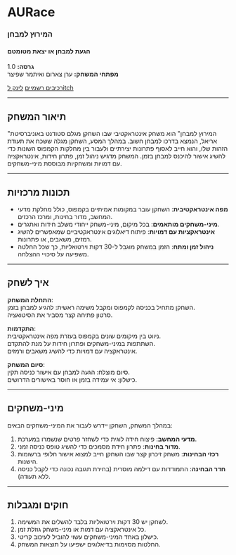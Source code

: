 # AURace

### המירוץ למבחן 
#### הגעת למבחן או יצאת מטומטם

**גרסה:** 1.0  
**מפתחי המשחק:** ערן צארום ואיתמר שפיצר

[רכיבים רשמיים](https://github.com/gamedev-ariel/AURace/wiki)
[לינק לitch](https://eran-david.itch.io/aurace)


---

## תיאור המשחק  
"המירוץ למבחן" הוא משחק אינטראקטיבי שבו השחקן מגלם סטודנט באוניברסיטת אריאל, הנמצא בדרכו למבחן חשוב. במהלך המסע, השחקן מגלה ששכח את תעודת הזהות שלו, והוא חייב לאסוף פתרונות יצירתיים ולעבור בין מחלקות הקמפוס השונות כדי להשיג אישור להיכנס למבחן בזמן. המשחק מדגיש ניהול זמן, פתרון חידות, אינטראקציה עם דמויות ומשחקיות מבוססת מיני-משחקים.  

---

## תכונות מרכזיות  
- **מפה אינטראקטיבית**: השחקן עובר במקומות אמיתיים בקמפוס, כולל מחלקת מדעי המחשב, מדור בחינות, ומרכז הרכזים.  
- **מיני-משחקים מותאמים**: בכל מיקום, מיני-משחק ייחודי משלב חידות ואתגרים.  
- **אינטראקציות עם דמויות**: פיתוח דיאלוגים אינטראקטיביים שמאפשרים להשיג רמזים, משאבים, או פתרונות.  
- **ניהול זמן ומתח**: הזמן במשחק מוגבל ל-30 דקות וירטואליות, כך שכל החלטה משפיעה על סיכויי ההצלחה.  

---

## איך לשחק  
**התחלת המשחק**:  
   השחקן מתחיל בכניסה לקמפוס ומקבל משימה ראשית: להגיע למבחן בזמן.  
   סרטון פתיחה קצר מסביר את הסיטואציה.  

**התקדמות**:  
   ניווט בין מיקומים שונים בקמפוס בעזרת מפה אינטראקטיבית.  
   השתתפות במיני-משחקים ופתרון חידות על מנת להתקדם.  
   אינטראקציה עם דמויות כדי להשיג משאבים ורמזים.  

**סיום המשחק**:  
   סיום מוצלח: הגעה למבחן עם אישור כניסה תקין.  
   כישלון: אי עמידה בזמן או חוסר באישורים הדרושים.  

---

## מיני-משחקים  
במהלך המשחק, השחקן יידרש לעבור את המיני-משחקים הבאים:  
1. **מדעי המחשב**: פיצוח חידה לוגית כדי לשחזר פרטים שנשמרו במערכת.  
2. **מדור בחינות**: פתרון חידת מסמכים כדי להשיג טופס כניסה זמני.  
3. **רכזי הבחינות**: משחק זיכרון קצר שבו השחקן חייב למצוא אישור חלופי ברשומות הישנות.  
4. **חדר הבחינה**: התמודדות עם דילמה מוסרית (בחירת תגובה נכונה כדי לקבל כניסה ללא תעודה).  

---

## חוקים ומגבלות  
1. לשחקן יש 30 דקות וירטואליות בלבד להשלים את המשימה.  
2. כל אינטראקציה עם דמות או מיני-משחק גוזלת זמן.  
3. כישלון באחד המיני-משחקים עשוי להוביל לעיכוב קריטי.  
4. החלטות מסוימות בדיאלוגים ישפיעו על תוצאות המשחק.  
